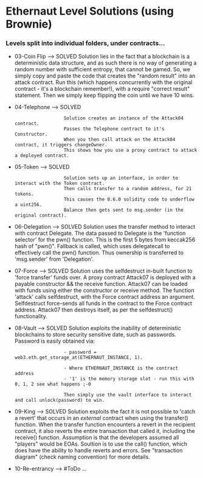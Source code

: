 # Ethernaut Level Solutions (using Brownie)

### Levels split into individual folders, under contracts...


- 03-Coin Flip
        -->     SOLVED
                        Solution lies in the fact that a blockchain is a deterministic data structure, and as such there is no way of generating a random number with sufficient entropy, that cannot be gamed.
                        So, we simply copy and paste the code that creates the "random result" into an attack contract.
                        Run this (which happens concurrently with the original contract - it's a blockchain remember!), with a require "correct result" statement.
                        Then we simply keep flipping the coin until we have 10 wins.

- 04-Telephone
        -->     SOLVED
                
                        Solution creates an instance of the Attack04 contract.
                        Passes the Telephone contract to it's Constructor.
                        When you then call attack on the Attack04 contract, it triggers changeOwner.
                        This shows how you use a proxy contract to attack a deployed contract.


- 05-Token
        -->     SOLVED
                
                        Solution sets up an interface, in order to interact with the Token contract.
                        Then calls transfer to a random address, for 21 tokens. 
                        This causes the 0.6.0 solidity code to underflow a uint256.  
                        Balance then gets sent to msg.sender (in the original contract).

- 06-Delegation
        -->     SOLVED
                        Solution uses the transfer method to interact with contract Delegate.
                        The data passed to Delegate is the 'function selector' for the pwn() function.
                        This is the first 5 bytes from keccak256 hash of "pwn()".
                        Fallback is called, which uses delegatecall to effectively call the pwn() function.
                        Thus ownership is transferred to 'msg.sender' from 'Delegation'.

- 07-Force
        -->     SOLVED
                        Solution uses the selfdestruct in-built function to 'force transfer' funds over.
                        A proxy contract Attack07 is deployed with a payable constructor && the receive function.
                        Attack07 can be loaded with funds using either the constructor or receive method.
                        The function 'attack' calls selfdestruct, with the Force contract address an argument.
                        Selfdestruct force-sends all funds in the contract to the Force contract address.
                        Attack07 then destroys itself, as per the selfdestruct() functionality.
                
- 08-Vault
        -->     SOLVED
                        Solution exploits the inability of deterministic blockchains to store security sensitive date, such as passwords.
                        Password is easily obtained via:

                        - password = web3.eth.get_storage_at(ETHERNAUT_INSTANCE, 1).
                        
                        - Where ETHERNAUT_INSTANCE is the contract address
                        - '1' is the memory storage slot - run this with 0, 1, 2 see what happens ;-0
                        
                        Then simply use the vault interface to interact and call unlock(password) to win.

- 09-King
        -->
                SOLVED
                        Solution exploits the fact it is not possible to 'catch a revert' that occurs in an *external* contract when using the transfer() function.
                        When the transfer function encounters a revert in the recipient contract, it also reverts the entire transaction that called it, including the receive() function.
                        Assumption is that the developers assumed all "players" would be EOAs.
                        Soultion is to use the call() function, which does have the ability to handle reverts and errors.
                        See "transaction diagram" (check naming convention) for more details.

- 10-Re-entrancy
        -->
                #ToDo
                        ...




